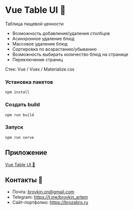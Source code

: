 # Vue Table UI :watermelon:

Таблица пищевой ценности 

- Возможность добавления/удаления столбцов
- Асинхронное удаление блюд
- Массовое удаление блюд
- Сортировка по возрастанию/убыванию
- Возможность выбирать количество блюд на странице
- Переключение страниц

Стек: Vue / Vuex / Materialize.css

### Установка пакетов

`npm install`

### Создать build

`npm run build`

### Запуск

`npm run serve`

## Приложение
[Vue Table UI :watermelon:](http://vue-table.brozabro.ru/) 

## Контакты 🦜

- Почта: brovkin.on@gmail.com 
- Telegram: https://t.me/brovkin_artem
- Cайт-портфолио: https://brozabro.ru
